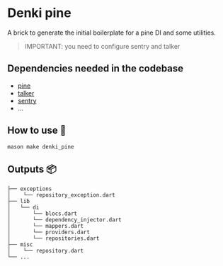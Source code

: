 # Denki pine

A brick to generate the initial boilerplate for a pine DI and some utilities.

> IMPORTANT: you need to configure sentry and talker

## Dependencies needed in the codebase

- [pine](https://pub.dev/packages/pine)
- [talker](https://pub.dev/packages/talker)
- [sentry](https://pub.dev/packages/sentry)
- ...

## How to use 🚀

```
mason make denki_pine
```

## Outputs 📦

```
├── exceptions
│    └── repository_exception.dart
├── lib
│   └── di
│       └── blocs.dart
│       └── dependency_injector.dart
│       └── mappers.dart
│       └── providers.dart
│       └── repositories.dart
├── misc
│    └── repository.dart
└── ...
```
